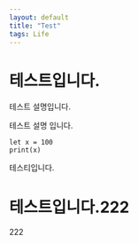 ```yaml
---
layout: default
title: "Test"
tags: Life
---
```



# 테스트입니다.
테스트 설명입니다.

테스트 설명 입니다.

```
let x = 100
print(x)
```

테스티입니다.

# 테스트입니다.222
222

